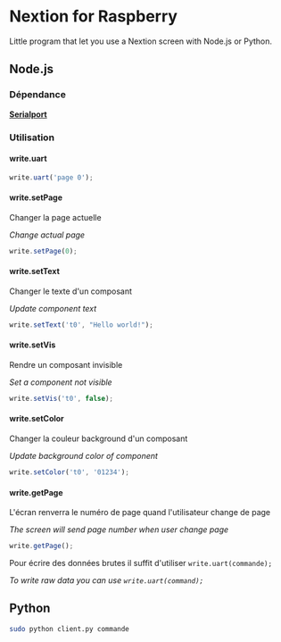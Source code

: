 # Nextion for Raspberry
Little program that let you use a Nextion screen with Node.js or Python.
## Node.js
### Dépendance
**[Serialport](https://www.npmjs.com/package/serialport)**

### Utilisation
#### write.uart
```javascript
write.uart('page 0');
```
#### write.setPage
Changer la page actuelle

*Change actual page*
```javascript
write.setPage(0);
```
#### write.setText
Changer le texte d'un composant

*Update component text*
```javascript
write.setText('t0', "Hello world!");
```
#### write.setVis
Rendre un composant invisible

*Set a component not visible*
```javascript
write.setVis('t0', false);
```
#### write.setColor
Changer la couleur background d'un composant

*Update background color of component*
```javascript
write.setColor('t0', '01234');
```
#### write.getPage
L'écran renverra le numéro de page quand l'utilisateur change de page

*The screen will send page number when user change page*
```javascript
write.getPage();
```

Pour écrire des données brutes il suffit d'utiliser ```write.uart(commande);```

*To write raw data you can use ```write.uart(command);```*
## Python
```bash
sudo python client.py commande
```
